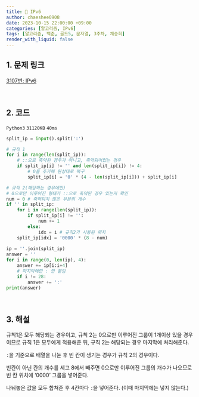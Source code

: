 ```yaml
---
title: 🐹 IPv6
author: chaeshee0908
date: 2023-10-15 22:00:00 +09:00
categories: [알고리즘, IPv6]
tags: [알고리즘, 백준, 골드5, 문자열, 3주차, 채승희]
render_with_liquid: false
---
```


## 1. 문제 링크

[3107번: IPv6](https://www.acmicpc.net/problem/3107)

<br>

## 2. 코드

`Python3`  `31120KB`  `40ms`

```python
split_ip = input().split(':')

# 규칙 1
for i in range(len(split_ip)):
    # ::으로 축약된 경우가 아니고, 축약되어있는 경우
    if split_ip[i] != '' and len(split_ip[i]) != 4:
        # 0을 추가해 원상태로 복구
        split_ip[i] = '0' * (4 - len(split_ip[i])) + split_ip[i]

# 규칙 2(해당하는 경우에만)
# 0으로만 이루어진 형태가 ::으로 축약된 경우 있는지 확인
num = 0 # 축약되지 않은 부분의 개수
if '' in split_ip:
    for i in range(len(split_ip)):
        if split_ip[i] != '':
            num += 1
        else:
            idx = i # 규칙2가 사용된 위치
    split_ip[idx] = '0000' * (8 - num)
    
ip = ''.join(split_ip)
answer = ''
for i in range(0, len(ip), 4):
    answer += ip[i:i+4]
    # 마지막에만 : 안 붙임
    if i != 28:
        answer += ':'
print(answer)

```

<br>

## 3. 해설
    
규칙1은 모두 해당되는 경우이고, 규칙 2는 0으로만 이루어진 그룹이 1개이상 있을 경우이므로 규칙 1은 모두에게 적용해준 뒤, 규칙 2는 해당되는 경우 마지막에 처리해준다. 

`:`을 기준으로 배열을 나눈 후 빈 칸이 생기는 경우가 규칙 2의 경우이다. 

빈칸이 아닌 칸의 개수를 세고 8에서 빼주면 0으로만 이루어진 그룹의 개수가 나오므로 빈 칸 위치에 ‘0000’ 그룹을 넣어준다.

나눠놓은 값을 모두 합쳐준 후 4칸마다 `:`을 넣어준다. (이때 마지막에는 넣지 않는다.)
